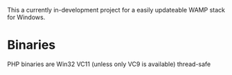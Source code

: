 This a currently in-development project for a easily updateable WAMP stack for Windows.

# Binaries #

PHP binaries are Win32 VC11 (unless only VC9 is available) thread-safe